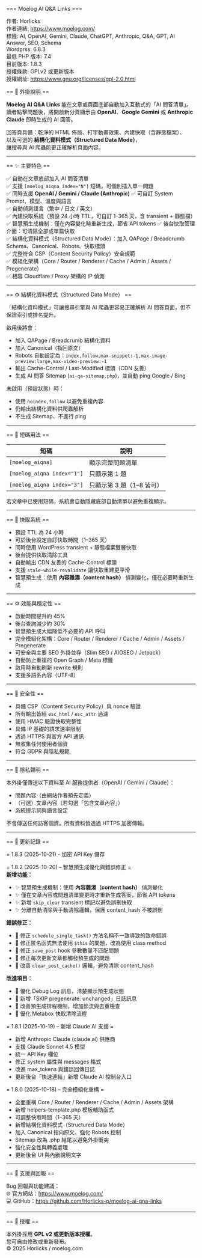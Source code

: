 === Moelog AI Q&A Links ===  

作者: Horlicks  
作者連結: https://www.moelog.com/  
標籤: AI, OpenAI, Gemini, Claude, ChatGPT, Anthropic, Q&A, GPT, AI Answer, SEO, Schema  
Wordprss: 6.8.3  
最低 PHP 版本: 7.4  
目前版本: 1.8.3  
授權條款: GPLv2 或更新版本  
授權網址: https://www.gnu.org/licenses/gpl-2.0.html  

== 🧠 外掛說明 ==

**Moelog AI Q&A Links** 能在文章或頁面底部自動加入互動式的「AI 問答清單」。  
讀者點擊問題後，將開啟新分頁顯示由 **OpenAI**、**Google Gemini** 或 **Anthropic Claude** 即時生成的 AI 回答。

回答頁具備：乾淨的 HTML 佈局、打字動畫效果、內建快取（含靜態檔案）、  
以及可選的 **結構化資料模式（Structured Data Mode）**，  
讓搜尋與 AI 爬蟲能更正確解析頁面內容。

---

== ✨ 主要特色 ==

✅ 自動在文章底部加入 AI 問答清單  
✅ 支援 `[moelog_aiqna index="N"]` 短碼，可個別插入單一問題  
✅ 同時支援 **OpenAI / Gemini / Claude (Anthropic)** 
✅ 可自訂 System Prompt、模型、溫度與語言  
✅ 自動偵測語言（繁中 / 日文 / 英文）  
✅ 內建快取系統（預設 24 小時 TTL，可自訂 1–365 天，含 transient + 靜態檔）  
✅ 智慧預生成機制：僅在內容變化時重新生成，節省 API tokens
✅ 後台快取管理介面：可清除全部或單篇快取  
✅ 結構化資料模式（Structured Data Mode）：加入 QAPage / Breadcrumb Schema、Canonical、Robots、快取標頭  
✅ 完整符合 CSP（Content Security Policy）安全規範  
✅ 模組化架構（Core / Router / Renderer / Cache / Admin / Assets / Pregenerate）  
✅ 相容 Cloudflare / Proxy 架構的 IP 偵測  

---

== ⚙️ 結構化資料模式（Structured Data Mode） ==

「結構化資料模式」可讓搜尋引擎與 AI 爬蟲更容易正確解析 AI 問答頁面，但不保證索引或排名提升。

啟用後將會：
- 加入 QAPage / Breadcrumb 結構化資料  
- 加入 Canonical（指回原文）  
- Robots 自動設定為：`index,follow,max-snippet:-1,max-image-preview:large,max-video-preview:-1`  
- 輸出 Cache-Control / Last-Modified 標頭（CDN 友善）  
- 生成 AI 問答 Sitemap (`ai-qa-sitemap.php`)，並自動 ping Google / Bing  

未啟用（預設狀態）時：
- 使用 `noindex,follow` 以避免重複內容  
- 仍輸出結構化資料供爬蟲解析  
- 不生成 Sitemap、不進行 ping  

---

== 🧩 短碼用法 ==

| 短碼 | 說明 |
|------|------|
| `[moelog_aiqna]` | 顯示完整問題清單 |
| `[moelog_aiqna index="1"]` | 只顯示第 1 題 |
| `[moelog_aiqna index="3"]` | 只顯示第 3 題（1–8 皆可） |

若文章中已使用短碼，系統會自動隱藏底部自動清單以避免重複顯示。

---

== 🧮 快取系統 ==

- 預設 TTL 為 24 小時  
- 可於後台設定自訂快取時間（1–365 天）  
- 同時使用 WordPress transient + 靜態檔案雙層快取  
- 後台提供快取清除工具  
- 自動輸出 CDN 友善的 Cache-Control 標頭  
- 支援 `stale-while-revalidate` 讓快取重建更平滑  
- 智慧預生成：使用 **內容雜湊（content hash）** 偵測變化，僅在必要時重新生成  

---

== ⚙️ 效能與穩定性 ==

- 啟動時間提升約 45%  
- 後台查詢減少約 30%  
- 智慧預生成大幅降低不必要的 API 呼叫  
- 完全模組化架構：Core / Router / Renderer / Cache / Admin / Assets / Pregenerate  
- 可安全與主要 SEO 外掛並存（Slim SEO / AIOSEO / Jetpack）  
- 自動防止重複的 Open Graph / Meta 標籤  
- 啟用時自動刷新 rewrite 規則  
- 支援多語系內容（UTF-8）  

---

== 🔐 安全性 ==

- 具備 CSP（Content Security Policy）與 nonce 驗證  
- 所有輸出皆經 `esc_html` / `esc_attr` 過濾  
- 使用 HMAC 驗證快取完整性  
- 具備 IP 基礎的請求速率限制  
- 透過 HTTPS 與官方 API 通訊  
- 無收集任何使用者個資  
- 符合 GDPR 與隱私規範  

---

== 💬 隱私聲明 ==

本外掛僅傳送以下資料至 AI 服務提供者（OpenAI / Gemini / Claude）：
- 問題內容（由網站作者預先定義）  
- （可選）文章內容（若勾選「包含文章內容」）  
- 系統提示詞與語言設定  

不會傳送任何訪客個資。所有資料皆透過 HTTPS 加密傳輸。

---

== 🧩 更新記錄 ==

= 1.8.3 (2025-10-21) - 加密 API Key 儲存

= 1.8.2 (2025-10-20) – 智慧預生成優化與錯誤修正 =  
**新增功能：**  
- ✨ 智慧預生成機制：使用 **內容雜湊（content hash）** 偵測變化  
- ✨ 僅在文章內容或問題清單變更時才重新生成答案，節省 API tokens  
- ✨ 新增 `skip_clear` transient 標記以避免誤刪快取  
- ✨ 分離自動清除與手動清除邏輯，保護 content_hash 不被誤刪  

**錯誤修正：**  
- 🔧 修正 `schedule_single_task()` 方法名稱不一致導致的致命錯誤  
- 🔧 修正匿名函式無法使用 `$this` 的問題，改為使用 class method  
- 🔧 修正 `save_post` hook 參數數量不匹配問題  
- 🔧 修正每次更新文章都觸發預生成的問題  
- 🔧 改善 `clear_post_cache()` 邏輯，避免清除 content_hash  

**改進項目：**  
- 📝 優化 Debug Log 訊息，清楚顯示預生成狀態  
- 📝 新增「SKIP pregenerate: unchanged」日誌訊息  
- 🎯 改善預生成排程機制，增加節流與去重檢查  
- 🎯 優化 Metabox 快取清除流程  

= 1.8.1 (2025-10-19) – 新增 Claude AI 支援 =  
- 新增 Anthropic Claude (claude.ai) 供應商  
- 支援 Claude Sonnet 4.5 模型  
- 統一 API Key 欄位
- 修正 system 屬性與 messages 格式  
- 改進 max_tokens 與錯誤回傳日誌  
- 更新後台「快速連結」新增 Claude AI 控制台入口  

= 1.8.0 (2025-10-18) – 完全模組化重構 =  
- 全面重構 Core / Router / Renderer / Cache / Admin / Assets 架構  
- 新增 helpers-template.php 模板輔助函式  
- 可調整快取時間（1–365 天）  
- 新增結構化資料模式（Structured Data Mode）  
- 加入 Canonical 指向原文、強化 Robots 控制  
- Sitemap 改為 .php 結尾以避免外掛衝突  
- 強化安全性與轉義處理  
- 更新後台 UI 與內嵌說明文字  

---

== 🧭 支援與回報 ==

Bug 回報與功能建議：  
🌐 官方網站：https://www.moelog.com/  
💻 GitHub：https://github.com/Horlicks-p/moelog-ai-qna-links  

---

== 🧩 授權 ==

本外掛採用 **GPL v2 或更新版本授權**。  
您可自由修改或重新發布。  
© 2025 Horlicks / moelog.com
